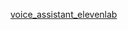 [voice_assistant_elevenlab](https://github.com/mem0ai/mem0/blob/main/examples/misc/voice_assistant_elevenlabs.py)

